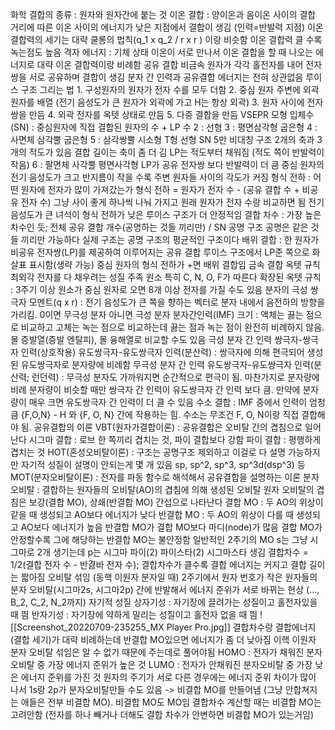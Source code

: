 화학 결합의 종류 : 원자와 원자간에 붙는 것
	이온 결합 : 양이온과 음이온 사이의 결합
		거리에 따른 이온 사이의 에너지가 낮은 지점에서 결합이 생김 (인력=반발력 지점)
		이온 결합력의 세기는 대략 쿨롱의 법칙(q_1 x q_2 / r x r ) 이랑 비슷함
		이온 결합력 클 수록 녹는점도 높음
		격자 에너지 : 기체 상태 이온이 서로 만나서 이온 결합을 할 때 나오는 에너지로 대략 이온 결합력이랑 비례함
	공유 결합
		비금속 원자가 각각 홀전자를 내어 전자쌍을 서로 공유하며 결합이 생김
		분자 간 인력과 공유결합 에너지는 전혀 상관없음
		루이스 구조 그리는 법
			1. 구성원자의 원자가 전자 수를 모두 더함
			2. 중심 원자 주변에 외곽 원자를 배열 (전기 음성도가 큰 원자가 외곽에 가고 H는 항상 외곽)
			3. 원자 사이에 전자쌍을 만듬
			4. 외곽 전자를 옥텟 상태로 만듬
			5. 다중 결합을 만듬
		VSEPR 모형
			입체수(SN) : 중심원자에 직접 결합된 원자의 수 + LP 수
				2 : 선형
				3 : 평면삼각형
					굽은형
				4 : 사면체
					삼각뿔
					굽은형
				5 : 삼각쌍뿔
					시소형
					T형
					선형
						SN 5만 비대칭 구조
						2개의 축과 3개의 적도가 있음
						결합 길이는 축이 좀 더 김
						LP는 적도부터 채워짐 (적도 쪽이 반발력이 작음)
				6 : 팔면체
					사각뿔
					평면사각형
			LP가 공유 전자쌍 보다 반발력이 더 큼
			중심 원자의 전기 음성도가 크고 반지름이 작을 수록 주변 원자들 사이의 각도가 커짐
		형식 전하 : 어떤 원자에 전자가 많이 가져갔는가
			형식 전하 = 원자가 전자 수 - (공유 결합 수 + 비공유 전자 수)
			그냥 사이 좋게 하나씩 나눠 가지고 원래 원자가 전자 수랑 비교하면 됨
			전기 음성도가 큰 녀석이 형식 전하가 낮은 루이스 구조가 더 안정적임
		결합 차수 : 가장 높은 차수인 듯; 전체 공유 결합 개수(공명하는 것들 끼리만) / SN
		공명 구조
			공명은 같은 것들 끼리만 가능하다
			실제 구조는 공명 구조의 평균적인 구조이다
		배위 결합 : 한 원자가 비공유 전자쌍(LP)를 제공하여 이루어지는 공유 결합
			루이스 구조에서 LP준 쪽으로 화살표 표시함(생략 가능)
			중심 원자의 형식 전하가 +면 배위 결합임
	금속 결합
옥텟 규칙
	최외각 전자를 다 채우려는 성질
	주족 원소 특히 C, N, O, F가 따른다
	확장된 옥텟 규칙 : 3주기 이상 원소가 중심 원자로 오면 8개 이상 전자를 가질 수도 있음
분자의 극성
	쌍극자 모멘트(q x r) : 전기 음성도가 큰 쪽을 향하는 벡터로 분자 내에서 음전하의 방향을 가리킴. 0이면 무극성 분자 아니면 극성 분자
분자간인력(IMF)
	크기 : 액체는 끓는 점으로 비교하고 고체는 녹는 점으로 비교하는데 끓는 점과 녹는 점이 완전히 비례하지 않음. 몰 증발열(증발 엔탈피), 몰 융해열로 비교할 수도 있음
	극성 분자 간 인력
		쌍극자-쌍극자 인력(상호작용)
		유도쌍극자-유도쌍극자 인력(분산력) : 쌍극자에 의해 편극되어 생성된 유도쌍극자로 분자량에 비례함
	무극성 분자 간 인력
		유도쌍극자-유도쌍극자 인력(분산력; 런던력) : 무극성 분자도 가까워지면 순간적으로 편극이 됨. 마찬가지로 분자량에 비례
	분자량이 비슷할 때만 쌍극자 간 인력이 유도쌍극자 간 인력 보다 큼. 만약에 분자량이 매우 크면 유도쌍극자 간 인력이 더 클 수 있음
	수소 결합 : IMF 중에서 인력이 엄청 큼
		{F,O,N} - H 와 {F, O, N} 간에 작용하는 힘. 수소는 무조건 F, O, N이랑 직접 결합해야 됨.
공유결합의 이론
	VBT(원자가결합이론) : 공유결합은 오비탈 간의 겹침으로 일어난다
		시그마 결합 : 로브 한 쪽끼리 겹치는 것, 파이 결합보다 강함
		파이 결합 : 평행하게 겹치는 것
	HOT(혼성오비탈이론) : 구조는 공명구조 제외하고 이걸로 다 설명 가능하지만 자기적 성질이 설명이 안되는게 몇 개 있음
		sp, sp^2, sp^3, sp^3d(dsp^3) 등
	MOT(분자오비탈이론) : 전자를 파동 함수로 해석해서 공유결합을 설명하는 이론
		분자 오비탈 : 결합하는 원자들의 오비탈(AO)의 겹침에 의해 생성된 오비탈
		원자 오비탈의 겹침은 보강(결합 MO), 상쇄(반결합 MO) 간섭으로 나타난다
			결합 MO : 두 AO의 위상이 같을 때 생성되고 AO보다 에너지가 낮다
			반결합 MO : 두 AO의 위상이 다를 때 생성되고 AO보다 에너지가 높음
			반결합 MO가 결합 MO보다 마디(node)가 많음
		결합 MO가 안정할수록 그에 해당하는 반결합 MO는 불안정함
		일반적인 2주기의 MO
			s는 그냥 시그마로 2개 생기는데 p는 시그마 파이(2) 파이스타(2) 시그마스타 생김
		결합차수 = 1/2(결합 전자 수 - 반겷바 전자 수); 결합차수가 클수록 결합 에너지는 커지고 결합 길이는 짧아짐
		오비탈 섞임 (동핵 이원자 분자일 때)
			2주기에서 원자 번호가 작은 원자들의 분자 오비탈(시그마2s, 시그마2p) 간에 반발해서 에너지 준위가 서로 바뀌는 현상 (..., B_2, C_2, N_2까지)
		자기적 성질
			상자기성 : 자기장에 끌려가는 성질이고 홀전자있을 때 띔
			반자기성 : 자기장에 약하게 밀리는 성질이고 홀전자 없을 때 띔
		![[Screenshot_20220709-235255_MX Player Pro.jpg]]
		결합차수랑 결합에너지(결합 세기)가 대략 비례하는데 반결합 MO있으면 에너지가 좀 더 낮아짐
	이핵 이원자 분자
		오비탈 섞임은 알 수 없기 때문에 주는데로 풀어야됨
		HOMO : 전자가 채워진 분자오비탈 중 가장 에너지 준위가 높은 것
		LUMO : 전자가 안채워진 분자오비탈 중 가장 낮은 에너지 준위를 가진 것
		원자의 주기가 서로 다른 경우에는 에너지 준위 차이가 많이 나서 1s랑 2p가 분자오비탈만들 수도 있음 -> 비결합 MO를 만들어냄 (그냥 안합쳐지는 애들은 전부 비결합 MO). 비결합 MO도 MO임
			결합차수 계산할 때는 비결합 MO는 고려안함 (전자를 하나 빼거나 더해도 결합 차수가 안변하면 비결합 MO가 있는거임)